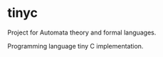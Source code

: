 # tinyc

Project for Automata theory and formal languages.

Programming language tiny C implementation.
